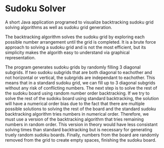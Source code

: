 # Sudoku Solver

A short Java application programed to visualize backtracking sudoku grid solving algorithms as well as sudoku grid generation.

The backtracking algorithm solves the sudoku grid by exploring each possible number arrangement until the grid is completed. It is a brute force approach to solving a sudoku grid and is not the most efficient, but its simplicity makes the algorith easy to understand via graphical representation. 

The program generates sudoku grids by randomly filling 3 diagonal subgrids. If two sudoku subgrids that are both diagonal to eachother and not horizontal or vertical, the subrgrids are independant to eachother. This means that in a standard sudoku grid, we can fill up to 3 diagonal subgrids without any risk of conflicting numbers. The next step is to solve the rest of the sudoku board using random number order backtracking. If we try to solve the rest of the sudoku board using standard backtracking, the solution will have a numerical order bias due to the fact that there are multiple possible solutions to solving the rest of the board and the standard sudoku backtracking algorithm tries numbers in numerical order. Therefore, we must use a version of the backtracking algorithm that tries remaining numbers in random order. This version in theory would have less consistant solving times than standard backtracking but is necessary for generating truely random sudoku boards. Finally, numbers from the board are randomly removed from the grid to create empty spaces, finishing the sudoku board.
